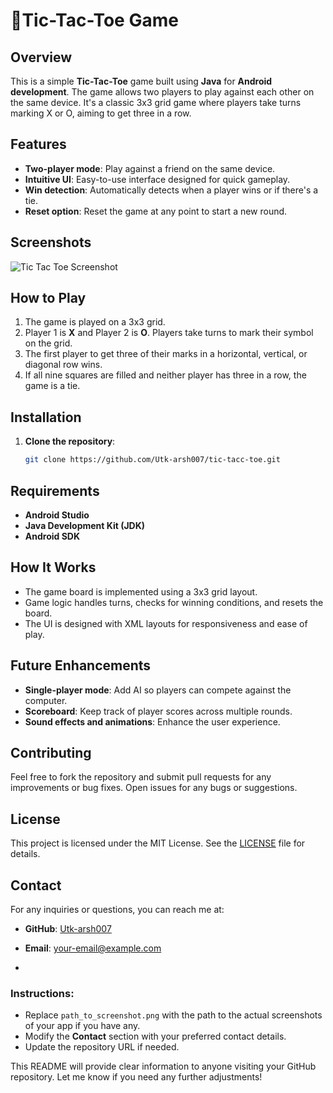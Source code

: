 # 🚀Tic-Tac-Toe Game

## Overview
This is a simple **Tic-Tac-Toe** game built using **Java** for **Android development**. The game allows two players to play against each other on the same device. It's a classic 3x3 grid game where players take turns marking X or O, aiming to get three in a row.

## Features
- **Two-player mode**: Play against a friend on the same device.
- **Intuitive UI**: Easy-to-use interface designed for quick gameplay.
- **Win detection**: Automatically detects when a player wins or if there's a tie.
- **Reset option**: Reset the game at any point to start a new round.

## Screenshots
<!-- Add screenshots of the app here if you have any -->
![Tic Tac Toe Screenshot](path_to_screenshot.png)

## How to Play
1. The game is played on a 3x3 grid.
2. Player 1 is **X** and Player 2 is **O**. Players take turns to mark their symbol on the grid.
3. The first player to get three of their marks in a horizontal, vertical, or diagonal row wins.
4. If all nine squares are filled and neither player has three in a row, the game is a tie.

## Installation
1. **Clone the repository**:
   ```bash
   git clone https://github.com/Utk-arsh007/tic-tacc-toe.git


## Requirements
- **Android Studio**
- **Java Development Kit (JDK)**
- **Android SDK**

## How It Works
- The game board is implemented using a 3x3 grid layout.
- Game logic handles turns, checks for winning conditions, and resets the board.
- The UI is designed with XML layouts for responsiveness and ease of play.

## Future Enhancements
- **Single-player mode**: Add AI so players can compete against the computer.
- **Scoreboard**: Keep track of player scores across multiple rounds.
- **Sound effects and animations**: Enhance the user experience.

## Contributing
Feel free to fork the repository and submit pull requests for any improvements or bug fixes. Open issues for any bugs or suggestions.

## License
This project is licensed under the MIT License. See the [LICENSE](LICENSE) file for details.

## Contact
For any inquiries or questions, you can reach me at:
- **GitHub**: [Utk-arsh007](https://github.com/Utk-arsh007)
- **Email**: your-email@example.com

- 
### Instructions:
- Replace `path_to_screenshot.png` with the path to the actual screenshots of your app if you have any.
- Modify the **Contact** section with your preferred contact details.
- Update the repository URL if needed.

This README will provide clear information to anyone visiting your GitHub repository. Let me know if you need any further adjustments!

